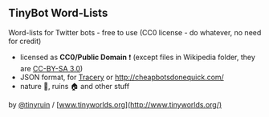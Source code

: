 ## TinyBot Word-Lists
Word-lists for Twitter bots - free to use (CC0 license - do whatever, no need for credit)

* licensed as **CC0/Public Domain** :exclamation: (except files in Wikipedia folder, they are [CC-BY-SA 3.0](Wikipedia:Text_of_Creative_Commons_Attribution))
* JSON format, for [Tracery](https://github.com/galaxykate/tracery) or http://cheapbotsdonequick.com/ 
* nature :deciduous_tree:, ruins :house: and other stuff
  
by [@tinyruin](https://twitter.com/tinyruin) / [www.tinyworlds.org](http://www.tinyworlds.org/) 
